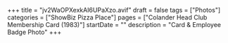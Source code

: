 +++
title = "jv2WaOPXexkAI6UPaXzo.avif"
draft = false
tags = ["Photos"]
categories = ["ShowBiz Pizza Place"]
pages = ["Colander Head Club Membership Card (1983)"]
startDate = ""
description = "Card & Employee Badge Photo"
+++
